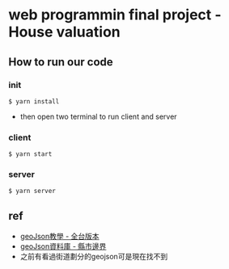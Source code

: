 # web programmin final project - House valuation
## How to run our code

### init
```
$ yarn install
```
* then open two terminal to run client and server
### client
```
$ yarn start
```

### server
```
$ yarn server
```

## ref
* [geoJson教學 - 全台版本](https://www.oxxostudio.tw/articles/201803/google-maps-15-geojson-taiwan.html)
* [geoJson資料庫 - 縣市邊界](https://sheethub.com/ronnywang/%E9%84%89%E9%8E%AE%E5%B8%82%E5%8D%80%E8%A1%8C%E6%94%BF%E5%8D%80%E5%9F%9F%E7%95%8C%E7%B7%9A/uri/19260537)
* 之前有看過街道劃分的geojson可是現在找不到
